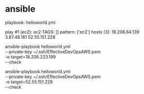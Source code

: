 # ansible

playbook: helloworld.yml

  play #1 (ec2): ec2    TAGS: []
    pattern: ['ec2']
    hosts (3):
      18.206.64.139
      3.87.48.181
      52.55.151.228

ansible-playbook helloworld.yml \
    --private-key ~/.ssh/EffectiveDevOpsAWS.pem \
    -e target=18.206.223.199 \
    --check

ansible-playbook helloworld.yml \
    --private-key ~/.ssh/EffectiveDevOpsAWS.pem \
    -e target=52.55.151.228 \
    --check
